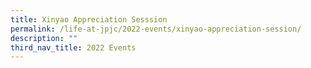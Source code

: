 ```yaml
---
title: Xinyao Appreciation Sesssion
permalink: /life-at-jpjc/2022-events/xinyao-appreciation-session/
description: ""
third_nav_title: 2022 Events
---
```

